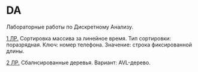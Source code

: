 # DA

Лабораторные работы по Дискретному Анализу.


[1 ЛР.][1lab] Сортировка массива за линейное время. Тип сортировки: поразрядная. Ключ: номер телефона. Значение: строка фиксированной длины.

[2 ЛР.][2lab] Сбалнсированные деревья. Вариант: AVL-дерево.

[1lab]: https://github.com/Yadroff/DA/tree/master/1lab
[2lab]: https://github.com/Yadroff/DA/tree/master/2lab

